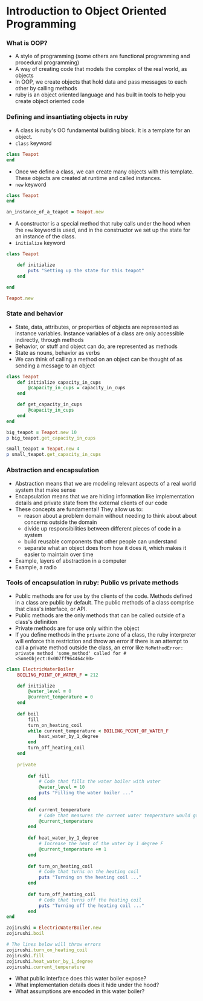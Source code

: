 # Introduction to Object Oriented Programming

### What is OOP?
- A style of programming (some others are functional programming and procedural programming)
- A way of creating code that models the complex of the real world, as objects
- In OOP, we create objects that hold data and pass messages to each other by calling methods
- ruby is an object oriented language and has built in tools to help you create object oriented code

### Defining and insantiating objects in ruby
- A class is ruby's OO fundamental building block.  It is a template for an object.  
- `class` keyword
```ruby
class Teapot
end
```
- Once we define a class, we can create many objects with this template.  These objects are created at runtime and called instances.
- `new` keyword
```ruby
class Teapot
end

an_instance_of_a_teapot = Teapot.new
```
- A constructor is a special method that ruby calls under the hood when the `new` keyword is used, and in the constructor we set up the state for an instance of the class.
- `initialize` keyword
```ruby 
class Teapot

    def initialize
        puts "Setting up the state for this teapot"
    end

end

Teapot.new
```

### State and behavior
- State, data, attributes, or properties of objects are represented as instance variables.  Instance variables of a class are only accessible indirectly, through methods
- Behavior, or stuff and object can do, are represented as methods
- State as nouns, behavior as verbs
- We can think of calling a method on an object can be thought of as sending a message to an object
```ruby
class Teapot
    def initialize capacity_in_cups
        @capacity_in_cups = capacity_in_cups
    end

    def get_capacity_in_cups
        @capacity_in_cups
    end
end

big_teapot = Teapot.new 10
p big_teapot.get_capacity_in_cups

small_teapot = Teapot.new 4
p small_teapot.get_capacity_in_cups
```

### Abstraction and encapsulation
- Abstraction means that we are modeling relevant aspects of a real world system that make sense
- Encapsulation means that we are hiding information like implementation details and private state from the external clients of our code
- These concepts are fundamental!  They allow us to: 
    - reason about a problem domain without needing to think about about concerns outside the domain
    - divide up responsibilities between different pieces of code in a system
    - build reusable components that other people can understand
    - separate what an object does from how it does it, which makes it easier to maintain over time
- Example, layers of abstraction in a computer
- Example, a radio

### Tools of encapsulation in ruby: Public vs private methods
- Public methods are for use by the clients of the code.  Methods defined in a class are public by default.  The public methods of a class comprise that class's interface, or API.
- Public methods are the only methods that can be called outside of a class's definition
- Private methods are for use only within the object
- If you define methods in the `private` zone of a class, the ruby interpreter will enforce this restriction and throw an error if there is an attempt to call a private method outside the class, an error like `NoMethodError: private method 'some_method' called for #<SomeObject:0x007ff964464c80>`
```ruby
class ElectricWaterBoiler
    BOILING_POINT_OF_WATER_F = 212

    def initialize
        @water_level = 0
        @current_temperature = 0
    end
    
    def boil
        fill
        turn_on_heating_coil
        while current_temperature < BOILING_POINT_OF_WATER_F
            heat_water_by_1_degree
        end
        turn_off_heating_coil
    end
    
    private
    
        def fill            
            # Code that fills the water boiler with water
            @water_level = 10
            puts "Filling the water boiler ..."
        end
        
        def current_temperature
            # Code that measures the current water temperature would go here
            @current_temperature
        end
        
        def heat_water_by_1_degree
            # Increase the heat of the water by 1 degree F
            @current_temperature += 1
        end
        
        def turn_on_heating_coil
            # Code that turns on the heating coil
            puts "Turning on the heating coil ..."
        end
        
        def turn_off_heating_coil
            # Code that turns off the heating coil
            puts "Turning off the heating coil ..."
        end
end

zojirushi = ElectricWaterBoiler.new
zojirushi.boil

# The lines below will throw errors
zojirushi.turn_on_heating_coil
zojirushi.fill
zojirushi.heat_water_by_1_degree
zojirushi.current_temperature
```
- What public interface does this water boiler expose?
- What implementation details does it hide under the hood?
- What assumptions are encoded in this water boiler?
